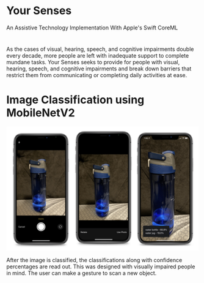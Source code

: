 # Your Senses
An Assistive Technology Implementation With Apple's Swift CoreML 
# 

As the cases of visual, hearing, speech, and cognitive impairments double every decade, more people are left with inadequate support to complete mundane tasks. Your Senses seeks to provide for people with visual, hearing, speech, and cognitive impairments and break down barriers that restrict them from communicating or completing daily activities at ease.

# Image Classification using MobileNetV2
![alt text](https://github.com/pkallem/SwiftCoreML_AssistiveTechnology/blob/main/Screen%20Shot%202022-08-28%20at%2010.22.07%20PM.png?raw=true)

After the image is classified, the classifications along with confidence percentages are read out. This was designed with visually impaired people in mind. The user can make a gesture to scan a new object.
